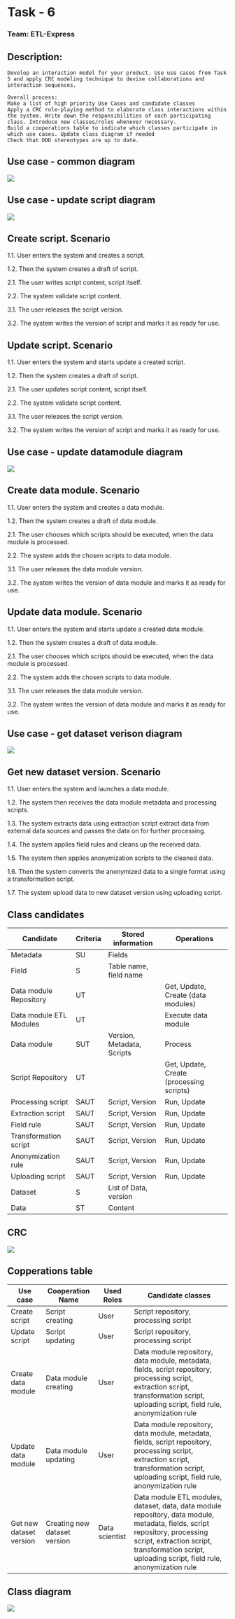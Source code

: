 # Task - 6
### Team: ETL-Express

## Description:

```
Develop an interaction model for your product. Use use cases from Task 5 and apply CRC modeling technique to devise collaborations and interaction sequences.

Overall process:
Make a list of high priority Use Cases and candidate classes
Apply a CRC role-playing method to elaborate class interactions within the system. Write down the responsibilities of each participating class. Introduce new classes/roles whenever necessary.
Build a cooperations table to indicate which classes participate in which use cases. Update class diagram if needed
Check that DDD stereotypes are up to date.

```

## Use case - common diagram

![](diagrams/UC-Common.png)

## Use case - update script diagram

![](diagrams/UC-Update%20Script.png)

## Create script. Scenario

1.1. User enters the system and creates a script.

1.2. Then the system creates a draft of script.


2.1. The user writes script content, script itself.

2.2. The system validate script content.


3.1. The user releases the script version.

3.2. The system writes the version of script and marks it as ready for use.


## Update script. Scenario

1.1. User enters the system and starts update a created script.

1.2. Then the system creates a draft of script.


2.1. The user updates script content, script itself.

2.2. The system validate script content.


3.1. The user releases the script version.

3.2. The system writes the version of script and marks it as ready for use.



## Use case - update datamodule diagram

![](diagrams/UC-Update%20datamodule.png)

## Create data module. Scenario

1.1. User enters the system and creates a data module.

1.2. Then the system creates a draft of data module.


2.1. The user chooses which scripts should be executed, when the data module is processed.

2.2. The system adds the chosen scripts to data module.


3.1. The user releases the data module version.

3.2. The system writes the version of data module and marks it as ready for use.


## Update data module. Scenario

1.1. User enters the system and starts update a created data module.

1.2. Then the system creates a draft of data module.


2.1. The user chooses which scripts should be executed, when the data module is processed.

2.2. The system adds the chosen scripts to data module.


3.1. The user releases the data module version.

3.2. The system writes the version of data module and marks it as ready for use.



## Use case - get dataset verison diagram

![](diagrams/UC-Create%20dataset.png)

## Get new dataset version. Scenario

1.1. User enters the system and launches a data module.

1.2. The system then receives the data module metadata and processing scripts.

1.3. The system extracts data using extraction script extract data from external data sources and passes the data on for further processing.

1.4. The system applies field rules and cleans up the received data.

1.5. The system then applies anonymization scripts to the cleaned data.

1.6. Then the system converts the anonymized data to a single format using a transformation script.

1.7. The system upload data to new dataset version using uploading script.


## Class candidates

| Candidate               | Criteria | Stored information         | Operations                               |
| ----------------------- | -------- | -------------------------- | ---------------------------------------- |
| Metadata                | SU       | Fields                     |                                          |
| Field                   | S        | Table name, field name     |                                          |
| Data module Repository  | UT       |                            | Get, Update, Create (data modules)       |
| Data module ETL Modules | UT       |                            | Execute data module                      |
| Data module             | SUT      | Version, Metadata, Scripts | Process                                  |
| Script Repository       | UT       |                            | Get, Update, Create (processing scripts) |
| Processing script       | SAUT     | Script, Version            | Run, Update                              |
| Extraction script       | SAUT     | Script, Version            | Run, Update                              |
| Field rule              | SAUT     | Script, Version            | Run, Update                              |
| Transformation script   | SAUT     | Script, Version            | Run, Update                              |
| Anonymization rule      | SAUT     | Script, Version            | Run, Update                              |
| Uploading script        | SAUT     | Script, Version            | Run, Update                              |
| Dataset                 | S        | List of Data, version      |                                          |
| Data                    | ST       | Content                    |                                          |

## CRC

![](diagrams/CRC.png)


## Copperations table

| Use case                | Cooperation Name             | Used Roles     | Candidate classes                                                                                                                                                                                                               |
| ----------------------- | ---------------------------- | -------------- | ------------------------------------------------------------------------------------------------------------------------------------------------------------------------------------------------------------------------------- |
| Create script           | Script creating              | User           | Script repository, processing script                                                                                                                                                                                            |
| Update script           | Script updating              | User           | Script repository, processing script                                                                                                                                                                                            |
| Create data module      | Data module creating         | User           | Data module repository, data module, metadata, fields, script repository, processing script, extraction script, transformation script, uploading script, field rule, anonymization rule                                         |
| Update data module      | Data module updating         | User           | Data module repository, data module, metadata, fields, script repository, processing script, extraction script, transformation script, uploading script, field rule, anonymization rule                                         |
| Get new dataset version | Creating new dataset version | Data scientist | Data module ETL modules, dataset, data, data module repository, data module, metadata, fields, script repository, processing script, extraction script, transformation script, uploading script, field rule, anonymization rule |

## Class diagram

![](diagrams/Class-diagram.png)
